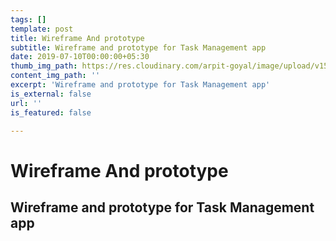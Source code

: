 ```yaml
---
tags: []
template: post
title: Wireframe And prototype
subtitle: Wireframe and prototype for Task Management app
date: 2019-07-10T00:00:00+05:30
thumb_img_path: https://res.cloudinary.com/arpit-goyal/image/upload/v1562772588/7.jpg
content_img_path: ''
excerpt: 'Wireframe and prototype for Task Management app'
is_external: false
url: ''
is_featured: false

---
```

# Wireframe And prototype

## Wireframe and prototype for Task Management app